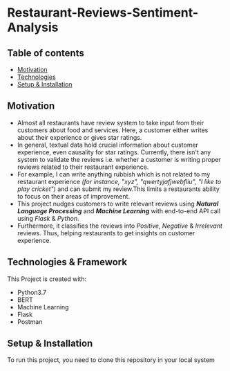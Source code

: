 # Restaurant-Reviews-Sentiment-Analysis

## Table of contents
* [Motivation](#Motivation)
* [Technologies](#Technologies)
* [Setup & Installation](#Setup-&-Installation)

## Motivation
* Almost all restaurants have review system to take input from their customers about food and services. Here, a customer either writes about their experience or gives star ratings.
* In general, textual data hold crucial information about customer experience, even causality for star ratings. 
Currently, there isn't any system to validate the reviews i.e. whether a customer is writing proper reviews related to their restaurant experience.
* For example, I can write anything rubbish which is not related to my restaurant experience *(for instance, "xyz", "qwertyjafjwebfliu", "I like to play cricket")* and can submit my review.This limits a restaurants ability to focus on their areas of improvement.
* This project nudges customers to write relevant reviews using **_Natural Language Processing_** and **_Machine Learning_** with end-to-end API call using _Flask_ & _Python_.
* Furthermore, it classifies the reviews into _Positive_, _Negative_ & _Irrelevant_ reviews. Thus, helping restaurants to get insights on customer experience.

## Technologies & Framework 
This Project is created with:
* Python3.7 
* BERT
* Machine Learning
* Flask
* Postman

## Setup & Installation
To run this project, you need to clone this repository in your local system
